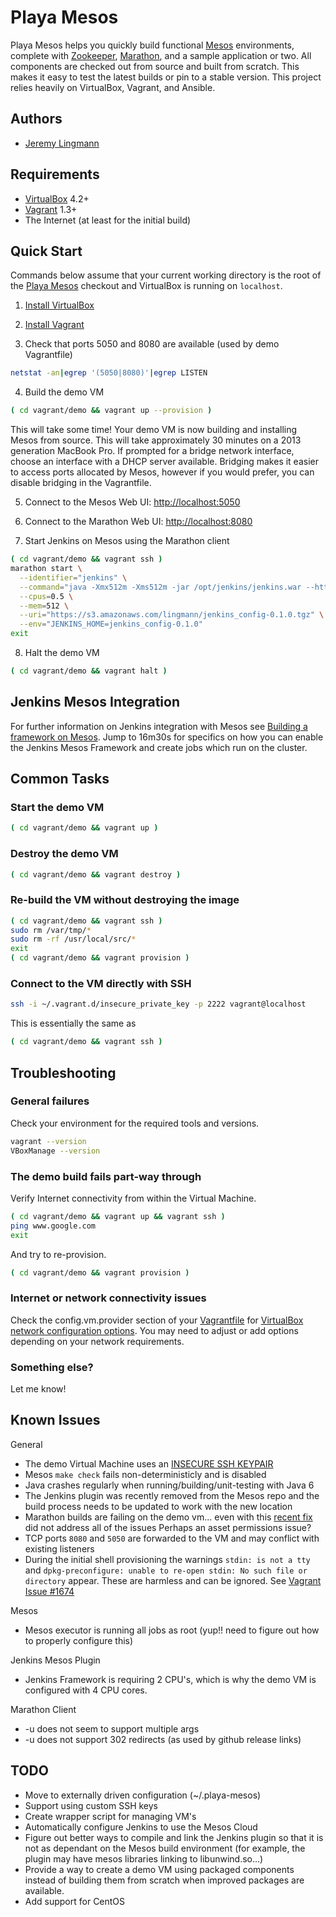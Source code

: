 # Playa Mesos

Playa Mesos helps you quickly build functional [Mesos][Mesos] environments, complete with
[Zookeeper][Zookeeper], [Marathon][Marathon], and a sample application or two.  All components are
checked out from source and built from scratch.  This makes it easy to test the
latest builds or pin to a stable version.  This project relies heavily on
VirtualBox, Vagrant, and Ansible.

## Authors

* [Jeremy Lingmann](https://github.com/lingmann)

## Requirements

* [VirtualBox][VirtualBox] 4.2+
* [Vagrant][Vagrant] 1.3+
* The Internet (at least for the initial build)

## Quick Start

Commands below assume that your current working directory is the root of the
[Playa Mesos][Playa Mesos] checkout and VirtualBox is running on `localhost`.

1. [Install VirtualBox](https://www.virtualbox.org/wiki/Downloads)

2. [Install Vagrant](http://downloads.vagrantup.com/)

3. Check that ports 5050 and 8080 are available (used by demo Vagrantfile)
```bash
netstat -an|egrep '(5050|8080)'|egrep LISTEN
```

4. Build the demo VM
```bash
( cd vagrant/demo && vagrant up --provision )
```
This will take some time!  Your demo VM is now building and installing Mesos
from source.  This will take approximately 30 minutes on a 2013 generation
MacBook Pro.  If prompted for a bridge network interface, choose an interface
with a DHCP server available.  Bridging makes it easier to access ports
allocated by Mesos, however if you would prefer, you can disable bridging in
the Vagrantfile.

5. Connect to the Mesos Web UI: [http://localhost:5050](http://localhost:5050)

6. Connect to the Marathon Web UI: [http://localhost:8080](http://localhost:8080)

7. Start Jenkins on Mesos using the Marathon client
```bash
( cd vagrant/demo && vagrant ssh )
marathon start \
  --identifier="jenkins" \
  --command="java -Xmx512m -Xms512m -jar /opt/jenkins/jenkins.war --httpPort=\$PORT" \
  --cpus=0.5 \
  --mem=512 \
  --uri="https://s3.amazonaws.com/lingmann/jenkins_config-0.1.0.tgz" \
  --env="JENKINS_HOME=jenkins_config-0.1.0"
exit
```

8. Halt the demo VM
```bash
( cd vagrant/demo && vagrant halt )
```

## Jenkins Mesos Integration

For further information on Jenkins integration with Mesos see [Building a
framework on Mesos](http://www.youtube.com/watch?v=TPXw_lMTJVk).  Jump to
16m30s for specifics on how you can enable the Jenkins Mesos Framework and
create jobs which run on the cluster.

## Common Tasks

### Start the demo VM
```bash
( cd vagrant/demo && vagrant up )
```

### Destroy the demo VM
```bash
( cd vagrant/demo && vagrant destroy )
```

### Re-build the VM without destroying the image
```bash
( cd vagrant/demo && vagrant ssh )
sudo rm /var/tmp/*
sudo rm -rf /usr/local/src/*
exit
( cd vagrant/demo && vagrant provision )
```

### Connect to the VM directly with SSH
```bash
ssh -i ~/.vagrant.d/insecure_private_key -p 2222 vagrant@localhost
```

This is essentially the same as
```bash
( cd vagrant/demo && vagrant ssh )
```

## Troubleshooting

### General failures

Check your environment for the required tools and versions.
```bash
vagrant --version
VBoxManage --version
```

### The demo build fails part-way through

Verify Internet connectivity from within the Virtual Machine.
```bash
( cd vagrant/demo && vagrant up && vagrant ssh )
ping www.google.com
exit
```
And try to re-provision.
```bash
( cd vagrant/demo && vagrant provision )
```

### Internet or network connectivity issues

Check the config.vm.provider section of your [Vagrantfile](https://github.com/lingmann/playa-mesos/blob/master/vagrant/demo/Vagrantfile) for [VirtualBox network
configuration options](http://www.virtualbox.org/manual/ch06.html).  You may need to adjust or add options depending
on your network requirements.

### Something else?

Let me know!

## Known Issues

General
* The demo Virtual Machine uses an [INSECURE SSH KEYPAIR](https://github.com/mitchellh/vagrant/tree/master/keys)
* Mesos `make check` fails non-deterministicly and is disabled
* Java crashes regularly when running/building/unit-testing with Java 6
* The Jenkins plugin was recently removed from the Mesos repo and the build
  process needs to be updated to work with the new location
* Marathon builds are failing on the demo vm... even with this [recent
  fix](https://github.com/mesosphere/marathon/commit/26d2b8ceb6670bbd2bfd5578f47854373c4c7147) did not address all of the issues
  Perhaps an asset permissions issue?
* TCP ports `8080` and `5050` are forwarded to the VM and may conflict with
  existing listeners
* During the initial shell provisioning the warnings `stdin: is not a tty` and
  `dpkg-preconfigure: unable to re-open stdin: No such file or directory` appear.
  These are harmless and can be ignored.  See [Vagrant Issue #1674](https://github.com/mitchellh/vagrant/issues/1673)

Mesos
* Mesos executor is running all jobs as root (yup!! need to figure out how to
  properly configure this)

Jenkins Mesos Plugin
* Jenkins Framework is requiring 2 CPU's, which is why the demo VM is
  configured with 4 CPU cores.

Marathon Client
* -u does not seem to support multiple args
* -u does not support 302 redirects (as used by github release links)

## TODO

* Move to externally driven configuration (~/.playa-mesos)
* Support using custom SSH keys
* Create wrapper script for managing VM's
* Automatically configure Jenkins to use the Mesos Cloud
* Figure out better ways to compile and link the Jenkins plugin so that it is
  not as dependant on the Mesos build environment (for example, the plugin may
  have mesos libraries linking to libunwind.so...)
* Provide a way to create a demo VM using packaged components instead of
  building them from scratch when improved packages are available.
* Add support for CentOS

[Mesos]: http://incubator.apache.org/mesos/ "Apache Mesos"
[Marathon]: http://github.com/mesosphere/marathon "Marathon"
[Jenkins]: http://jenkins-ci.org/ "Jenkins"
[Zookeeper]: http://zookeeper.apache.org/ "Apache Zookeeper"
[VirtualBox]: http://www.virtualbox.org/ "VirtualBox"
[Vagrant]: http://www.vagrantup.com/ "Vagrant"
[Ansible]: http://www.ansibleworks.com "Ansible"
[Playa Mesos]: http://github.com/lingmann/playa-mesos "Playa Mesos"
